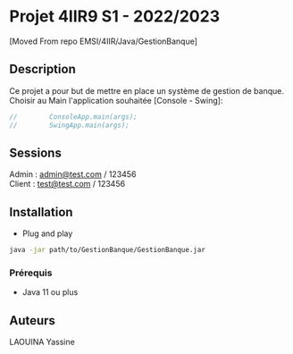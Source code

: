 # Projet 4IIR9 S1 - 2022/2023

[Moved From repo EMSI/4IIR/Java/GestionBanque]

## Description

Ce projet a pour but de mettre en place un système de gestion de banque.
Choisir au Main l'application souhaitée [Console - Swing]:

```java
//        ConsoleApp.main(args);
//        SwingApp.main(args);
```

## Sessions

Admin : admin@test.com / 123456
<br>
Client : test@test.com / 123456

## Installation
- Plug and play
```bash
java -jar path/to/GestionBanque/GestionBanque.jar
```
### Prérequis

- Java 11 ou plus

## Auteurs

LAOUINA Yassine